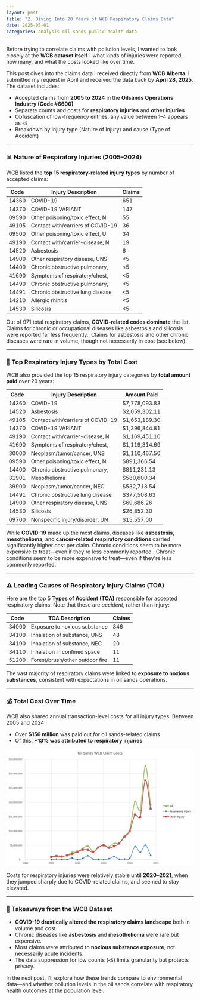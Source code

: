 ```yaml
---
layout: post
title: "2. Diving Into 20 Years of WCB Respiratory Claims Data"
date: 2025-05-01
categories: analysis oil-sands public-health data
---
```


Before trying to correlate claims with pollution levels, I wanted to look closely at the **WCB dataset itself**—what kinds of injuries were reported, how many, and what the costs looked like over time.

This post dives into the claims data I received directly from **WCB Alberta**. I submitted my request in April and received the data back by **April 28, 2025**. The dataset includes:

* Accepted claims from **2005 to 2024** in the **Oilsands Operations Industry (Code #6600)**
* Separate counts and costs for **respiratory injuries** and **other injuries**
* Obfuscation of low-frequency entries: any value between 1–4 appears as `<5`
* Breakdown by injury type (Nature of Injury) and cause (Type of Accident)

---

### 📊 Nature of Respiratory Injuries (2005–2024)

WCB listed the **top 15 respiratory-related injury types** by number of accepted claims:

| Code  | Injury Description                | Claims |
| ----- | --------------------------------- | ------ |
| 14360 | COVID-19                          | 651    |
| 14370 | COVID-19 VARIANT                  | 147    |
| 09590 | Other poisoning/toxic effect, N   | 55     |
| 49105 | Contact with/carriers of COVID-19 | 36     |
| 09500 | Other poisoning/toxic effect, U   | 34     |
| 49190 | Contact with/carrier-disease, N   | 19     |
| 14520 | Asbestosis                        | 6      |
| 14900 | Other respiratory disease, UNS    | <5     |
| 14400 | Chronic obstructive pulmonary,    | <5     |
| 41690 | Symptoms of respiratory/chest,    | <5     |
| 14490 | Chronic obstructive pulmonary,    | <5     |
| 14491 | Chronic obstructive lung disease  | <5     |
| 14210 | Allergic rhinitis                 | <5     |
| 14530 | Silicosis                         | <5     |

Out of 971 total respiratory claims, **COVID-related codes dominate** the list. Claims for chronic or occupational diseases like asbestosis and silicosis were reported far less frequently.. Claims for asbestosis and other chronic diseases were rare in volume, though not necessarily in cost (see below).

---

### 💸 Top Respiratory Injury Types by Total Cost

WCB also provided the top 15 respiratory injury categories by **total amount paid** over 20 years:

| Code  | Injury Description                | Amount Paid    |
| ----- | --------------------------------- | -------------- |
| 14360 | COVID-19                          | \$7,778,093.83 |
| 14520 | Asbestosis                        | \$2,059,302.11 |
| 49105 | Contact with/carriers of COVID-19 | \$1,653,189.30 |
| 14370 | COVID-19 VARIANT                  | \$1,396,844.81 |
| 49190 | Contact with/carrier-disease, N   | \$1,169,451.10 |
| 41690 | Symptoms of respiratory/chest,    | \$1,119,314.69 |
| 30000 | Neoplasm/tumor/cancer, UNS        | \$1,110,467.50 |
| 09590 | Other poisoning/toxic effect, N   | \$891,366.54   |
| 14400 | Chronic obstructive pulmonary,    | \$811,231.13   |
| 31901 | Mesothelioma                      | \$580,600.34   |
| 39900 | Neoplasm/tumor/cancer, NEC        | \$532,718.54   |
| 14491 | Chronic obstructive lung disease  | \$377,508.63   |
| 14900 | Other respiratory disease, UNS    | \$69,686.26    |
| 14530 | Silicosis                         | \$26,852.30    |
| 09700 | Nonspecific injury/disorder, UN   | \$15,557.00    |

While **COVID-19** made up the most claims, diseases like **asbestosis**, **mesothelioma**, and **cancer-related respiratory conditions** carried significantly higher cost per claim. Chronic conditions seem to be more expensive to treat—even if they're less commonly reported.. Chronic conditions seem to be more expensive to treat—even if they're less commonly reported.

---

### ⚠️ Leading Causes of Respiratory Injury Claims (TOA)

Here are the top 5 **Types of Accident (TOA)** responsible for accepted respiratory claims. Note that these are *accident*, rather than injury:

| Code  | TOA Description                 | Claims |
| ----- | ------------------------------- | ------ |
| 34000 | Exposure to noxious substance   | 846    |
| 34100 | Inhalation of substance, UNS    | 48     |
| 34190 | Inhalation of substance, NEC    | 20     |
| 34110 | Inhalation in confined space    | 11     |
| 51200 | Forest/brush/other outdoor fire | 11     |

The vast majority of respiratory claims were linked to **exposure to noxious substances**, consistent with expectations in oil sands operations.

---

### 💰 Total Cost Over Time

WCB also shared annual transaction-level costs for all injury types. Between 2005 and 2024:

* Over **\$156 million** was paid out for oil sands-related claims
* Of this, **\~13% was attributed to respiratory injuries**

![Oil Sands Claim Costs by Year, 2005–2024](/assets/OilSandsClaimCost.PNG)


Costs for respiratory injuries were relatively stable until **2020–2021**, when they jumped sharply due to COVID-related claims, and seemed to stay elevated.

---

### 🧠 Takeaways from the WCB Dataset

* **COVID-19 drastically altered the respiratory claims landscape** both in volume and cost.
* Chronic diseases like **asbestosis** and **mesothelioma** were rare but expensive.
* Most claims were attributed to **noxious substance exposure**, not necessarily acute incidents.
* The data suppression for low counts (`<5`) limits granularity but protects privacy.

In the next post, I’ll explore how these trends compare to environmental data—and whether pollution levels in the oil sands correlate with respiratory health outcomes at the population level.

